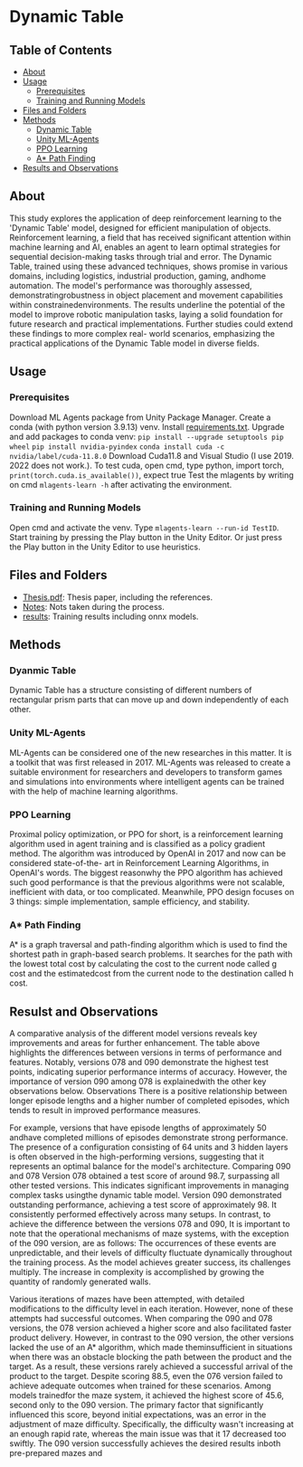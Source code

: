# Dynamic Table

## Table of Contents

- [About](#about)
- [Usage](#usage)
  - [Prerequisites](#prerequisites)
  - [Training and Running Models](#train)
- [Files and Folders](#files)
- [Methods](#methods)
  - [Dynamic Table](#table)
  - [Unity ML-Agents](#mlagents)
  - [PPO Learning](#ppo)
  - [A* Path Finding](#astar)
- [Results and Observations](#results)

## <a name = "abstrach">About</a>
This study explores the application of deep reinforcement learning to the 'Dynamic Table' model, designed for efficient manipulation of objects. Reinforcement learning, a field that has received significant attention within machine learning and AI, enables an agent to learn optimal strategies for sequential decision-making tasks through trial and error. The Dynamic Table, trained using these advanced techniques, shows promise in various domains, including logistics, industrial production, gaming, andhome automation. The model's performance was thoroughly assessed, demonstratingrobustness in object placement and movement  capabilities within constrainedenvironments. The results underline the potential of the model to improve robotic manipulation tasks, laying a solid foundation for future research and practical implementations. Further studies could extend these findings to more complex real- world scenarios, emphasizing the practical applications of the Dynamic Table model in diverse fields.

## <a name = "usage">Usage</a>

### <a name = "prerequisites">Prerequisites</a>
Download ML Agents package from Unity Package Manager.
Create a  conda (with python version 3.9.13) venv.
Install [requirements.txt](Docs/requirements.txt).
Upgrade and add packages to conda venv:
`pip install --upgrade setuptools pip wheel`
`pip install nvidia-pyindex`
`conda install cuda -c nvidia/label/cuda-11.8.0`
Download Cuda11.8 and Visual Studio (I use 2019. 2022 does not work.).
To test cuda, open cmd, type python, import torch, `print(torch.cuda.is_available())`, expect true
Test the mlagents by writing on cmd `mlagents-learn -h` after activating the environment.


### <a name = "train">Training and Running Models</a>

Open cmd and activate the venv. Type `mlagents-learn --run-id TestID`. Start training by pressing the Play button in the Unity Editor.
Or just press the Play button in the Unity Editor to use heuristics.

## <a name = "abstrach">Files and Folders</a>
 - [Thesis.pdf](Thesis.pdf): Thesis paper, including the references.
 - [Notes](/Notes/): Nots taken during the process.
 - [results](/results/): Training results including onnx models.


## <a name = "methods">Methods</a>
### <a name = "table">Dyanmic Table</a>
Dynamic Table has a structure consisting of different numbers of rectangular prism parts that can move up and down independently of each other.
### <a name = "mlagents">Unity ML-Agents</a>
ML-Agents can be considered one of the new researches in this matter. It is a toolkit that was first released in 2017. ML-Agents was released to create a suitable environment for researchers and developers to transform games and simulations into environments where intelligent agents can be trained with the help of machine learning algorithms.
### <a name = "ppo">PPO Learning</a>
Proximal policy optimization, or PPO for short, is a reinforcement learning algorithm used in agent training and is classified as a policy gradient method. The algorithm was introduced by OpenAI in 2017 and now can be considered state-of-the- art in Reinforcement Learning Algorithms, in OpenAI's words. The biggest reasonwhy the PPO algorithm has achieved such good performance is that the previous algorithms were not scalable, inefficient with data, or too complicated. Meanwhile, PPO design focuses on 3 things: simple implementation, sample efficiency, and stability.
### <a name = "astar">A* Path Finding</a>
A* is a graph traversal and path-finding algorithm which is used to find the shortest path in graph-based search problems. It searches for the path with the lowest total cost by calculating the cost to the current node called g cost and the estimatedcost from the current node to the destination called h cost.

## <a name = "results">Resulst and Observations</a>
A comparative analysis of the different model versions reveals key improvements and areas for further enhancement. The table above highlights the differences between versions in terms of performance and features. Notably, versions 078 and 090 demonstrate the highest test points, indicating superior performance interms of accuracy. However, the importance of version 090 among 078 is explainedwith the other key observations below. Observations There is a positive relationship between longer episode lengths and a higher number of completed episodes, which tends to result in improved performance measures.

For example, versions that have episode lengths of approximately 50 andhave completed millions of episodes demonstrate strong performance. The presence of a configuration consisting of 64 units and 3 hidden layers is often observed in the high-performing versions, suggesting that it represents an optimal balance for the model's architecture. Comparing 090 and 078 Version 078 obtained a test score of around 98.7, surpassing all other tested versions. This indicates significant improvements in managing complex tasks usingthe dynamic table model. Version 090 demonstrated outstanding performance, achieving a test score of approximately 98. It consistently performed effectively across many setups. In contrast, to achieve the difference between the versions 078 and 090, It is important to note that the operational mechanisms of maze systems, with the exception of the 090 version, are as follows: The occurrences of these events are unpredictable, and their levels of difficulty fluctuate dynamically throughout the training process. As the model achieves greater success, its challenges multiply. The increase in complexity is accomplished by growing the quantity of randomly generated walls.

Various iterations of mazes have been attempted, with detailed modifications to the difficulty level in each iteration. However, none of these attempts had successful outcomes. When comparing the 090 and 078 versions, the 078 version achieved a higher score and also facilitated faster product delivery. However, in contrast to the 090 version, the other versions lacked the use of an A* algorithm, which made theminsufficient in situations when there was an obstacle blocking the path between the product and the target. As a result, these versions rarely achieved a successful arrival of the product to the target. Despite scoring 88.5, even the 076 version failed to achieve adequate outcomes when trained for these scenarios. Among models trainedfor the maze system, it achieved the highest score of 45.6, second only to the 090 version. The primary factor that significantly influenced this score, beyond initial expectations, was an error in the adjustment of maze difficulty. Specifically, the difficulty wasn't increasing at an enough rapid rate, whereas the main issue was that it 17 decreased too swiftly. The 090 version successfully achieves the desired results inboth pre-prepared mazes and 
